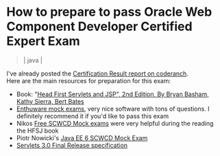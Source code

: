 # How to prepare to pass Oracle Web Component Developer Certified Expert Exam
> | java |

I've already posted the [Certification Result report on coderanch](http://www.coderanch.com/t/591591/sr/certification/Passed-OCPJWCD).  
Here are the main resources for preparation for this exam:  

* Book: "[Head First Servlets and JSP", 2nd Edition, By Bryan Basham, Kathy Sierra, Bert Bates](http://shop.oreilly.com/product/9780596516680.do)
* [Enthuware mock exams](http://enthuware.com/index.php/mock-exams/oracle-certified-expert/oce-jsp-servlet-mock-questions), very nice software with tons of questions. I definitely recommend it if you'd like to pass this exam
* Nikos [Free SCWCD Mock exams](http://nikojava.wordpress.com/tag/scwcd/) were very helpful during the reading the HFSJ book 
* Piotr Nowicki's [Java EE 6 SCWCD Mock Exam](http://piotrnowicki.com/2011/03/jee-6-scwcd-mock-questions/) 
* [Servlets 3.0 Final Release specification](http://jcp.org/aboutJava/communityprocess/mrel/jsr315/index.html)